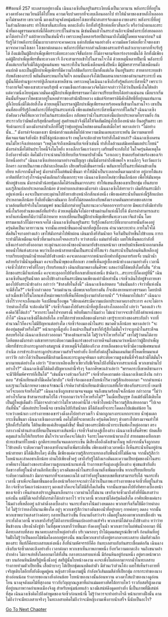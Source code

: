##ตอนที่ 257 ทะเลสาบอยู่ทางนั้น
เฉินฉางเซิงยืนอยู่ริมสระเงียบนิ่งเป็นเวลานาน พลังกระบี่ที่อยู่ในดวงตายังคงวนเวียนมิได้ไปไหน ความเจ็บปวดยากที่จะลบเลือนออกไป ทำให้น้ำตาของเขาหลั่งไหลออกมาไม่ขาดสาย
เขาเวลานี้ มองแล้วดุจดังหนุ่มน้อยโง่เขลาที่น่าสงสารจ้องมองเงาของสระ
พลังกระบี่ที่อยู่ในส่วนลึกของสระ ทำให้เขาสั่นสะเทือน ตกตะลึงยิ่ง อีกทั้งยังรู้สึกห่อเหี่ยวสิ้นหวัง
หรือว่าน้ำตกและสระน้ำที่มองดูธรรมดาแห่งนี้ก็คือสระกระบี่ในตำนาน มิเช่นนั้นแล้วในสระส่วนลึกจะมีพลังกระบี่ส่งทอดออกมาได้อย่างไร?
แต่ถ้าหากเป็นเช่นนี้จริง เพราะเหตุใดหลายร้อยปีผ่านมาถึงไม่มีผู้ใดพบเจอมาก่อน? แม้รับรู้ได้ว่าพลังกระบี่นั้นเบาบางยากจะคาดคะเน แต่กลับชัดเจนอย่างยิ่ง
ความผิดหวังห่อเหี่ยวใจของเขามาจากความโง่เขลา โง่เขลาต่อตนเอง
พลังกระบี่ที่มาจากส่วนลึกของสระแท้จริงแล้วเบาบางยากที่จะรับรู้ได้ ถึงแม้เป็นผู้ฝึกบำเพ็ญเพียรระดับทะลวงอเวจีขั้นปลาย ก็ไม่อาจตามจับหาร่องรอยมันได้
อีกทั้งมีเพียงแค่ผู้ฝึกบำเพ็ญเพียรขั้นทะลวงอเวจี ถึงจะสามารถเข้าไปในสวนโจวได้
ด้วยเหตุนี้หลายปีมานี้ พลังกระบี่ตั้งแต่แรกเริ่มจึงมิได้ถูกผู้คนค้นพบ จนกระทั่งในวันหนึ่งเดือนหนึ่งปีหนึ่ง มีผู้มีพรสวรรค์ไม่เหมือนดังคนปกติ และเป็นผู้ฝึกบำเพ็ญเพียรที่มีความใกล้ชิดกับกระบี่มาตั้งแต่เกิด ยืนอยู่ริมสระ สายตากระทบเข้ากับพลังของกระบี่ พลันตื่นตระหนกในจิตใจ ตอนนั้นเองจึงได้เปิดเผยฉากแรกของตำนานสระกระบี่
คนผู้นั้นก็คือท่านซูอาจารย์ปู่เล็กแห่งเขาหลีซาน
เพราะเหตุใดเฉินฉางเซิงถึงรับรู้พลังกระบี่สายนี้? เพราะว่าร่างกายจิตใจของเขาสะอาดบริสุทธิ์ ความแข็งแกร่งของดวงจิตไม่อาจกล่าวว่าได้ว่าเป็นหนึ่งในใต้หล้า แต่ความนิ่งเงียบนุ่มนวลมั่นคงผู้ฝึกบำเพ็ญเพียรธรรมดาไม่อาจเปรียบเทียบได้อย่างแน่นอน เมื่อแรกเริ่มคืนนั้นที่จุดดาวโชคชะตาอยู่ในหอตำราของสำนักฝึกหลวง แม้แต่จักรพรรดินีศักดิ์สิทธิ์ที่อยู่บนแท่นกานลู่ก็เงียบนิ่งมิได้เอ่ยสิ่งใด
ด้วยเหตุนี้ในบรรดาผู้ฝึกบำเพ็ญเพียรหลายร้อยคนที่เข้ามาในสวนโจว เขาเป็นคนที่สองที่รับรู้ถึงพลังกระบี่ที่อยู่ก้นสระแห่งนี้
เพียงแต่พลังกระบี่สายนี้มาจากที่ใดกัน?
เฉินฉางเซิงบังคับดวงจิตให้แหวกว่ายในก้นสระต่อเนื่อง กลับพบว่าน้ำในสระแห่งนี้แปลกประหลาดโบราณยิ่ง ก้นสระราวกับว่ามีพลังบริสุทธิ์กดทับอยู่ สุดท้ายแล้วจึงมิได้ให้จิตสัมผัสมุ่งไปเบื้องหน้าต่อ
ยืนอยู่ริมสระ เขาจับด้ามกระบี่ มองมังกรดำตัวเล็กที่ไม่รู้ว่าฟุบอยู่บนไหล่ของตนตั้งแต่เมื่อไหร่ พลางเอ่ยว่า “ไม่อย่างนั้น...”
มังกรดำจ้องมองเขา นัยน์ตาล้วนแต่เต็มไปด้วยความเมินเฉยและเยาะหยัน มีความหมายที่ชัดเจนแจ่มแจ้งยิ่งนัก ข้ามิใช่ลูกน้องของเจ้า เหตุใดจะต้องช่วยเจ้าทำสิ่งใดด้วยเล่า?
เฉินฉางเซิงอดรนทนไม่ไหวจึงเอ่ยออกมา “เหตุใดเจ้าถึงเหมือนกับเจ๋อซิ่วเช่นนี้ ทำสิ่งใดล้วนแต่มิเคยลืมผลประโยชน์”
มังกรดำเมื่อได้ยินประโยคนี้จึงโมโหยิ่ง หางเล็กกวัดแกว่งเบาๆ เตรียมที่จะกลับไป ในใจครุ่นคิดเหตุใดถึงบังอาจยิ่งนัก คิดไม่ถึงว่าจะนำตนไปเทียบกับเจ้าหมาป่าตัวนั้น
“เอาเถอะๆ ข้าตอบรับคำขอร้องของเจ้าอีกหนึ่งอย่าง” เฉินฉางเซิงเอ่ยออกมาอย่างจนปัญญา
เช่นนี้มังกรดำถึงพึงพอใจ หางเล็กๆ จึงกวัดแกว่งอีกครา กลายเป็นภาพเงาสีดำละเอียดเล็ก เสียงพรึบดังขึ้นคราหนึ่ง พลันหายไปในสระที่ค่อนข้างเย็นเยียบ
หลังจากนั้นชั่วครู่ มังกรดำก็โผล่พ้นน้ำขึ้นมา ทำให้มีน้ำเป็นระลอกคลื่นตามมาด้วย อยู่ภายใต้แสงอาทิตย์ที่สว่างรุ่งโรจน์ดุจดังผลึกแก้วที่แตกกระจาย
เฉินฉางเซิงยกไหล่ขวาขึ้นเล็กน้อย เพื่อให้มันหยุดพักอยู่ข้างบน
มังกรดำตัวน้อยหุ้มเกล็ดได้ร่อนขึ้นมาจากสระ ทำให้แขนเสื้อของเขาเปียกชุ่ม เย็นสบาย และรู้สึกแปลกประหลาดเล็กน้อย
ด้วยคำบอกเล่าของมังกรดำ เฉินฉางเซิงได้ทราบว่า เดิมทีก้นสระมีถ้ำอยู่แห่งหนึ่ง คงจะเป็นทางทะลุผ่านไปยังทางข้างหน้าอีกสักแห่งหนึ่ง เพียงแค่สระน้ำเย็นแห่งนี้รู้สึกแปลกประหลาดเล็กน้อย ยิ่งลึกยิ่งมีแรงดันมาก อีกทั้งไม่สอดคล้องกับพลังแรงกดดันมหาศาลของสภาพแวดล้อมที่แท้จริงในโลกมนุษย์ ขณะนี้มังกรดำอยู่ในสถานะดวงจิตออกจากร่างกาย มีพละกำลังมิเท่ากับหนึ่งในร้อยส่วนของพลังที่แท้จริง ด้วยเหตุนี้มันจึงไม่อาจข้ามผ่านถ้ำแห่งนี้ไปได้
มังกรดำสามารถเสาะหาถ้ำแห่งนี้พบก็นับว่ามิได้ง่ายดาย หากเปลี่ยนเป็นผู้ฝึกบำเพ็ญเพียรขั้นทะลวงอเวจีแล้วนั้น โดยธรรมดาแล้วก็ไม่อาจหาเจอได้ เฉินฉางเซิงยืนอยู่ริมสระ รับรู้ถึงพลังกระบี่ที่เบาบางสายนั้นยังคงอยู่ ครุ่นคิดเป็นเวลายาวนาน จากนั้นเงยหน้าขึ้นมองน้ำตกที่อยู่เบื้องบน คำนวณระยะห่าง ภายในใจได้ตัดสินใจบางอย่างแล้ว
เขาให้มังกรดำไปพักผ่อน เดินมาถึงยังริมน้ำตก จึงเริ่มปีนป่ายขึ้นไปข้างบน การกระทำมิได้เหมือนเจ๋อซิ่วที่ตามอำเภอใจหลงระเริง ทว่าสงบนิ่ง แม่นยำยิ่งนัก เผยให้เห็นพละกำลังที่แข็งแกร่งอย่างยิ่งออกมา
ทะลุผ่านละอองน้ำของน้ำตกมายังข้างบนหน้าผา เขาหยิบผ้าเช็ดหน้าออกมาเช็ดหยดน้ำให้แห้งสะอาด พบว่าเบื้องหน้าสายตานั้นเป็นสระน้ำที่ใสแจ๋ว ก้นสระน้ำเป็นก้อนหินสีเหลืองปูราบเรียบอยู่บนผิวน้ำทอดไปยังข้างหน้า คงจะตกลงมาจากหน้าผาอีกฟากที่สูงหลายร้อยจั้ง บนผิวน้ำคล้ายกับว่ามีน้ำผุดขึ้นมา คงจะเป็นน้ำพุของเทือกเขา ภาพที่เห็นอยู่เบื้องหน้าช่างงดงามอย่างยิ่ง
เวลานี้เจ๋อซิ่วไปสำรวจยังที่ไกลๆ เรียบร้อยแล้ว เดินกลับมาพลางสั่นศีรษะ แสดงว่ามิได้พบสิ่งใดทั้งสิ้น
“ส่วนลึกของสระมีถ้ำแห่งหนึ่ง คงจะทะลุออกไปยังเทือกเขาสักแห่งหนึ่ง ข้าคิดว่า...สระกระบี่ก็คงอยู่ที่นี่”
เฉินฉางเซิงยืนอยู่ริมน้ำตก มองไปข้างล่างเห็นสระมีขนาดเพียงแค่กำมือเท่านั้น
เจ๋อซิ่วเดินไปอยู่ข้างกายเขา มองไปยังสระน้ำข้างล่าง กล่าวว่า “ข้าสงสัยในสิ่งนี้”
เฉินฉางเซิงเอ่ยตอบ “เช่นนั้นแล้ว เจ้าว่าที่แห่งนั้นจะมีสิ่งใด?”
เจ๋อซิ่วกล่าวตอบ “ตามตำนาน เมื่อพบเจอกับทางตัน ก็จะต้องหาหนทางธรรมดา โดยปกติแล้วเมื่อเข้าไปในโลกแห่งใหม่ภาพแรกที่เห็นก็คือหญิงงามกำลังอาบน้ำ”
“เจ้าคิดมากไปแล้ว” เฉินฉางเซิงไร้วาจาจะเอื้อนเอ่ย จึงเปลี่ยนเรื่องพูด “เพียงแค่สระมีความแปลกประหลาดบางประการ คงจะไม่อาจว่ายดำลงไปได้ จะต้องคิดวิธี”
เจ๋อซิ่วจึงมองไปยังสระน้ำที่อยู่เบื้องล่างไกลออกไป เอ่ยว่า “มองแล้ว เจ้าคงคิดวิธีได้แล้ว”
“หากกระโดดไปจากตรงนี้ หยิบยืมแรงโน้มถ่วง ไม่แน่ว่าอาจจะเข้าไปถึงตำแหน่งของถ้ำได้”
เฉินฉางเซิงมิได้เอ่ยสิ่งใด ภายใต้การช่วยเหลือของมังกรดำ เขารู้ระยะห่างของสระกับถ้ำ จากที่คำนวณไว้ก็คงจะไม่มีปัญหาแต่อย่างใด
เจ๋อซิ่วจ้องมองน้ำในสระ ขมวดคิ้วเล็กน้อย พลางเอ่ยว่า “จะต้องทุ่มสุดตัวหรือไม่?”
หน้าผาลูกนี้สูงยิ่ง ถึงแม้จะเป็นตัวเขาก็ยังรู้สึกไม่มั่นใจว่าจะถูกน้ำในสระตีจนสลบหรือไม่
เฉินฉางเซิงกล่าวออกมา “ข้าคงต้านทานได้ ไม่รู้ว่าเจ้าไหวหรือไม่”
เขาไม่รู้ว่าตนได้อาบโลหิตของมังกรดำ แต่เขาทราบระดับความแข็งแกร่งของร่างกายดีจนถึงขนาดว่าเหนือกว่าผู้ฝึกบำเพ็ญเพียรที่ชำระล้างกระดูกอย่างสมบูรณ์ ด้วยเหตุนี้จึงไม่ต้องกังวล
สายเลือดของเจ๋อซิ่วมีความพิเศษมาแต่กำเนิด การชำระล้างกระดูกประสบความสำเร็จอย่างยิ่ง อีกทั้งยังต่อสู้ในดินแดนหิมะที่โหดเหี้ยมมาแต่เยาว์วัย กล่าวได้ว่าเป็นคนที่มีกล้ามเนื้อและกระดูกดุจหินผา แต่ระดับความสูงเช่นนี้ที่จริงแล้วมิได้มั่นใจมากมายแต่อย่างใด เอ่ยว่า “ถ้าหากเหลียงเสี้ยวเซียวกับชีเจียนไปถึงที่นั่นจากสระแห่งนี้ พวกเขาผ่านไปอย่างไร?”
เฉินฉางเซิงมิได้คิดถึงปัญหาเหล่านี้จริงๆ จึงเกาศีรษะแล้วเอ่ยว่า “พรรคกระบี่เขาหลีซานอาจจะมีวิธีที่มหัศจรรย์ก็เป็นได้”
“เช่นนั้นจวงห้วนอวี่เล่า?” เจ๋อซิ่วยังคงถามต่อ
เฉินฉางเซิงตะลึงงัน กล่าวตอบ “สำนักเทียนเต้าก็มีเคล็ดวิชาลับ”
เจ๋อซิ่วจ้องมองเขาใบหน้าไร้ความรู้สึกเอ่ยออกมา “จากตำแหน่งและฐานะในนิกายหลวงของเจ้าขณะนี้ เจ้าคิดว่าสำนักเทียนเต้ามีเบาะแสที่เกี่ยวข้องกับสระกระบี่ เหมาชิวอวี่จะบอกเจ้าหรือไม่?”
เฉินฉางเซิงถูกเขาถามจนจนมุม จนถึงขนาดร้อนใจเล็กน้อย กล่าวถาม “ไม่ว่าอย่างไรก็ตาม ข้าสามารถข้ามไปได้ เจ้าบอกมาว่าเจ้าไหวหรือไม่?”
ในเมื่อเป็นบุรุษ ถึงแม้ยังมิได้เติบโตเป็นผู้ใหญ่เต็มตัว ก็ไม่อาจกล่าวคำว่าไม่ไหวสองคำนี้ได้
เจ๋อซิ่วใบหน้าไร้ความรู้สึกเอ่ยออกมา “ไปเจอกันที่นั่น”
เมื่อเอ่ยประโยคนี้จบ เขาเดินไปยังริมน้ำตก มิได้ลังเลที่จะกระโดดลงไปแม้แต่น้อย
ในระหว่างหน้าผา เงาร่างกายของเขาร่วงดิ่งลงไปอย่างรวดเร็ว น้ำตกถูกแรงกระแทกกระทบ น้ำพุ่งแตกกระเซ็นขึ้นมา
เฉินฉางเซิงมองภาพนี้ อดไม่ได้ที่จะตกตะลึง ครุ่นคิดเงียบๆ ช่างตรงไปตรงมาจนทำให้รู้สึกตั้งรับไม่ทัน
ได้ยินเพียงแค่เสียงตูมดังขึ้น!
พื้นผิวของสระมีฟองน้ำกระเซ็นฟองใหญ่ออกมา ตรงกลางวงน้ำด้านล่างเปลี่ยนเป็นหนทางเส้นหนึ่ง เจ๋อซิ่วจึงดำลงสู่เบื้องล่าง
เฉินฉางเซิงสั่นศีรษะ ปลดเสื้อคลุมแล้วเก็บให้เรียบร้อย มั่นใจว่าเวลาก็คงจะได้แล้ว จึงกระโดดจากหน้าผาลงไป
สายลมของเทือกเขาปะทะเข้ามาที่ใบหน้า ถูกตีกระทบกันจนแตกกระเซ็น มีเสียงอื้ออึงดังเข้ามาในหู หลังจากนั้นจึงถูกกลบไว้ข้างหลัง
ระดับความเร็วของเขายิ่งนานยิ่งเพิ่มระดับขึ้น เพียงแค่ช่วงเวลาหนึ่ง ก็เห็นสระน้ำเย็นอยู่ด้านหน้าสายตา
มิได้มีเสียงใดๆ ดังขึ้น มีเพียงแค่ความรู้สึกกระแทกลงกับพื้นน้ำที่ไม่ชัดเจน จากนั้นรู้สึกว่าใบหน้าและลำคอชาเล็กน้อย
ผ่านไปเพียงชั่วครู่ เขาถึงรับรู้ได้ถึงแรงดันและความเปียกชุ่มของน้ำในสระ
อาศัยแรงโน้มถ่วงของระดับความสูงบนหน้าผาแห่งนี้ ร่างกายเขาจึงมุ่งลงสู่เบื้องล่าง พุ่งชนเข้ากับสิ่งกีดขวางที่อยู่ในน้ำส่วนลึกทีละชั้นๆ
แรงดันของน้ำในสระยิ่งนานยิ่งเพิ่มมากขึ้น หากเปรียบเทียบกับระดับความลึกแล้ว มีมากจนยากที่จะคาดคะเนได้ แต่ว่ายังอยู่ในขอบเขตที่เขาสามารถรับได้
จนกระทั่งเวลานี้ เขาเพิ่งจะลืมตาขึ้นมองเบื้องหน้าหรืออาจจะกล่าวได้ว่าเป็นภาพเงาร่างกายของเจ๋อซิ่วที่อยู่ในส่วนลึก
เจ๋อซิ่วกวัดแกว่งน่องเบาๆ มองแล้วก็คงจะไม่ได้มีสิ่งใดเกิดขึ้น
จากนั้นเขามองไปยังทิศทางเบื้องหน้าของเจ๋อซิ่ว เห็นลำแสงปรากฏขึ้นมาเลือนราง
เวลาผ่านไปไม่นาน เขากับเจ๋อซิ่วมาถึงยังที่ที่มีแสงสว่างแห่งนั้น แต่มิได้เจอถ้ำที่มังกรดำได้กล่าวเอาไว้
ทว่าเวลานี้ พวกเขามิได้ครุ่นคิดสิ่งใด อาศัยเพียงแค่แรงโน้มถ่วงที่เหลืออยู่ แล้วดำดิ่งลงเบื้องล่าง จนกระทั่งแรงโน้มถ่วงหมดลง พวกเขาจึงเริ่มใช้มือว่ายดำลงไป
ไม่รู้ว่าว่ายลงไปนานเพียงใด อยู่ๆ พวกเขารู้สึกว่าแรงดันของน้ำที่อยู่รอบๆ กายค่อยๆ ลดลง
จากนั้นพวกเขาพบว่าแสงสว่างค่อยๆ กลายเป็นสว่างขึ้น ยิ่งนานยิ่งสว่างจ้า เต็มอยู่ในสองตาพวกเขาเชื่องช้า
จนกระทั่งถึงเวลานี้ พวกเขาถึงรับรู้ได้ถึงการเปลี่ยนแปลงอย่างแท้จริง
พวกเขามิได้ดำลงไปข้างล่าง ทว่าว่ายขึ้นข้างบน
เสียงน้ำดังซู่ซ่า
ในที่สุดพวกเขาก็ว่ายขึ้นมา
ยังคงอยู่ในน้ำ
พวกเขาว่ายโผล่พ้นน้ำออกมา
ที่นี่คือทะเลสาบที่สงบ ขนาดทะเลสาบใหญ่อย่างยิ่ง บริเวณรอบๆ ป่าไม้อุดมสมบูรณ์เขียวขจี ก้อนหินที่อยู่ริมฝั่งไม่รู้ว่าเป็นดอกไม้ชนิดใดงอกอยู่ตรงนั้น
ขณะนี้พวกเขากำลังอยู่ตรงกลางทะเลสาบ
เดิมทีส่วนลึกของสระ ที่แท้ก็คือทะเลสาบแห่งหนึ่ง
สิ่งที่น่ามหัศจรรย์ก็คือ ก้นทะเลสาบกับก้นสระเชื่อมต่อกัน
เฉินฉางเซิงกับเจ๋อซิ่วตกตะลึงอย่างยิ่ง
เวลาต่อมา พวกเขาเห็นภาพภาพหนึ่ง ยิ่งทวีความตกตะลึง จนถึงขนาดอ้าปากค้าง ไม่อาจเอ่ยสิ่งใดออกมาได้ทั้งสิ้น
กลางทะเลสาบแห่งนี้ มีก้อนหินอยู่ก้อนหนึ่ง
อยู่ตรงหน้าพวกเขา
บนก้อนหินมีสตรีผู้หนึ่งนั่งอยู่
สตรีผู้นั้นใบหน้างดงาม คงจะเพิ่งโผล่ออกมาจากน้ำในทะเลสาบ ร่างกายท่วมตัวเปียกชื้น เสื้อผ้าบางๆ ได้เปียกชุ่มแนบติดลำตัว มีส่วนเว้าส่วนโค้ง เผยให้เห็นร่างกายที่เจริญเติบโตอีกทั้งยังดึงดูดผู้คน
หญิงสาวที่งดงามผู้นี้ กำลังหวีเส้นผมสีดำที่เปียกชุ่ม
การกระทำของนางช่างอ่อนน้อม ร่างกายของนางยิ่งอ่อนช้อย ใบหน้าของนางนั้นอ่อนหวาน ดวงตาใสแป๋วของนางดูอ่อนโยน
นางดุจดังผลไม้ที่สุกงอม ราวกับวิญญาณภูเขาที่เผ่าแม่มดทางทิศใต้กราบไหว้ ราวกับสตรีผู้งดงามที่อยู่บนภาพวาดกำแพงเมืองจิงตู
สำหรับหนุ่มน้อยแล้ว นางมีเสน่ห์ดึงดูดอย่างยิ่ง นี่เป็นภาพที่มีเสน่ห์ที่สุด
เฉินฉางเซิงคิดไปถึงคำพูดของเจ๋อซิ่วก่อนหน้านี้ ไม่รู้ว่าควรจะทำอย่างไรดี
หน้าผาทางฝั่งนั้น คาดไม่ถึงว่าจะมีทะเลสาบจริงๆ
ในทะเลสาบคิดไม่ถึงว่าจะมีหญิงงามเพิ่งอาบน้ำเสร็จ
นี่นับเป็นอะไร?


[Go To Next Chapter]( ./260.md)